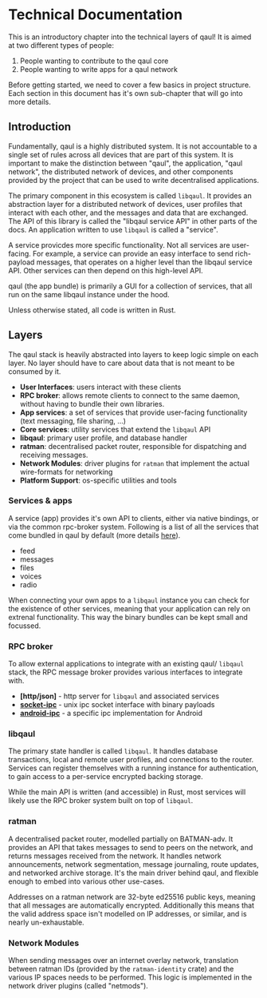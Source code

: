 # Technical Documentation

This is an introductory chapter into the technical layers of qaul!
It is aimed at two different types of people:

1. People wanting to contribute to the qaul core
2. People wanting to write apps for a qaul network

Before getting started, we need to cover a few basics in project
structure.  Each section in this document has it's own sub-chapter
that will go into more details.


## Introduction

Fundamentally, qaul is a highly distributed system.  It is not
accountable to a single set of rules across all devices that are part
of this system.  It is important to make the distinction between
"qaul", the application, "qaul network", the distributed network
of devices, and other components provided by the project that can be
used to write decentralised applications.

The primary component in this ecosystem is called `libqaul`.  It
provides an abstraction layer for a distributed network of devices,
user profiles that interact with each other, and the messages and data
that are exchanged.  The API of this library is called the "libqaul
service API" in other parts of the docs.  An application written to
use `libqaul` is called a "service".

A service provicdes more specific functionality.  Not all services are
user-facing.  For example, a service can provide an easy interface to
send rich-payload messages, that operates on a higher level than the
libqaul service API.  Other services can then depend on this
high-level API.

qaul (the app bundle) is primarily a GUI for a collection of
services, that all run on the same libqaul instance under the hood.

Unless otherwise stated, all code is written in Rust.


## Layers

The qaul stack is heavily abstracted into layers to keep logic
simple on each layer.  No layer should have to care about data that is
not meant to be consumed by it.

- **User Interfaces**: users interact with these clients
- **RPC broker**: allows remote clients to connect to the same daemon,
  without having to bundle their own libraries.
- **App services**: a set of services that provide user-facing
  functionality (text messaging, file sharing, ...)
- **Core services**: utility services that extend the `libqaul` API
- **libqaul**: primary user profile, and database handler
- **ratman**: decentralised packet router, responsible for dispatching
  and receiving messages.
- **Network Modules**: driver plugins for `ratman` that implement the
  actual wire-formats for networking
- **Platform Support**: os-specific utilities and tools


### Services & apps

A service (app) provides it's own API to clients, either via native
bindings, or via the common rpc-broker system.  Following is a list of
all the services that come bundled in qaul by default (more
details [here][services]).

- feed
- messages
- files
- voices
- radio

[services]: ./qaul/services.html

When connecting your own apps to a `libqaul` instance you can check
for the existence of other services, meaning that your application can
rely on extrenal functionality.  This way the binary bundles can be
kept small and focussed.


### RPC broker

To allow external applications to integrate with an existing qaul/
`libqaul` stack, the RPC message broker provides various interfaces to
integrate with.

- **[http/json]** - http server for `libqaul` and associated services
- **[socket-ipc]** - unix ipc socket interface with binary payloads
- **[android-ipc]** - a specific ipc implementation for Android

[http/json:api]: https://docs.qaul.org/http-api/
[socket-ipc]: ./libqaul/ipc/socket.html
[android-ipc]: ./libqaul/ipc/android.html


### libqaul

The primary state handler is called `libqaul`.  It handles database
transactions, local and remote user profiles, and connections to the
router.  Services can register themselves with a running instance for
authentication, to gain access to a per-service encrypted backing
storage.

While the main API is written (and accessible) in Rust, most services
will likely use the RPC broker system built on top of `libqaul`.


### ratman

A decentralised packet router, modelled partially on BATMAN-adv.  It
provides an API that takes messages to send to peers on the network,
and returns messages received from the network.  It handles network
announcements, network segmentation, message journaling, route
updates, and networked archive storage.  It's the main driver behind
qaul, and flexible enough to embed into various other use-cases.

Addresses on a ratman network are 32-byte ed25516 public keys, meaning
that all messages are automatically encrypted.  Additionally this
means that the valid address space isn't modelled on IP addresses, or
similar, and is nearly un-exhaustable.


### Network Modules

When sending messages over an internet overlay network, translation
between ratman IDs (provided by the `ratman-identity` crate) and the
various IP spaces needs to be performed.  This logic is implemented in
the network driver plugins (called "netmods").

